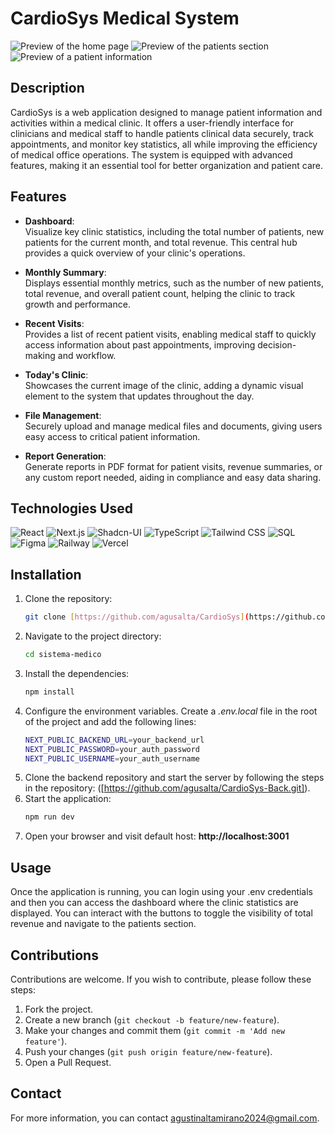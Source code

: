 # CardioSys Medical System

<img src="app/assets/demo/dp-1.webp" alt="Preview of the home page" style="max-width: 100%;" />
<img src="app/assets/demo/dp-2.webp" alt="Preview of the patients section" style="max-width: 100%;" />
<img src="app/assets/demo/dp-3.webp" alt="Preview of a patient information" style="max-width: 100%;" />

## Description

CardioSys is a web application designed to manage patient information and activities within a medical clinic. It offers a user-friendly interface for clinicians and medical staff to handle patients clinical data securely, track appointments, and monitor key statistics, all while improving the efficiency of medical office operations. The system is equipped with advanced features, making it an essential tool for better organization and patient care.

## Features

- **Dashboard**:  
  Visualize key clinic statistics, including the total number of patients, new patients for the current month, and total revenue. This central hub provides a quick overview of your clinic's operations.

- **Monthly Summary**:  
  Displays essential monthly metrics, such as the number of new patients, total revenue, and overall patient count, helping the clinic to track growth and performance.

- **Recent Visits**:  
  Provides a list of recent patient visits, enabling medical staff to quickly access information about past appointments, improving decision-making and workflow.

- **Today's Clinic**:  
  Showcases the current image of the clinic, adding a dynamic visual element to the system that updates throughout the day.

- **File Management**:  
  Securely upload and manage medical files and documents, giving users easy access to critical patient information.

- **Report Generation**:  
  Generate reports in PDF format for patient visits, revenue summaries, or any custom report needed, aiding in compliance and easy data sharing.

## Technologies Used

![React](https://img.shields.io/badge/React-61DAFB?style=for-the-badge&logo=react&logoColor=black) ![Next.js](https://img.shields.io/badge/Next.js-000000?style=for-the-badge&logo=nextdotjs&logoColor=white) ![Shadcn-UI](https://img.shields.io/badge/Shadcn_UI-000000?style=for-the-badge&logo=shadcn&logoColor=white) ![TypeScript](https://img.shields.io/badge/TypeScript-3178C6?style=for-the-badge&logo=typescript&logoColor=white) ![Tailwind CSS](https://img.shields.io/badge/Tailwind_CSS-38B2AC?style=for-the-badge&logo=tailwind-css&logoColor=white) ![SQL](https://img.shields.io/badge/SQL-003B57?style=for-the-badge&logo=postgresql&logoColor=white) ![Figma](https://img.shields.io/badge/Figma-F24E1E?style=for-the-badge&logo=figma&logoColor=white) ![Railway](https://img.shields.io/badge/Railway-000000?style=for-the-badge&logo=railway&logoColor=white) ![Vercel](https://img.shields.io/badge/Vercel-000000?style=for-the-badge&logo=vercel&logoColor=white)

## Installation

1. Clone the repository:
   ```bash
   git clone [https://github.com/agusalta/CardioSys](https://github.com/agusalta/Cardiosys.git)
2. Navigate to the project directory:
   ```bash
   cd sistema-medico
3. Install the dependencies:
   ```bash
   npm install
4. Configure the environment variables. 
   Create a *.env.local* file in the root of the project and add the following lines:
   ```bash
   NEXT_PUBLIC_BACKEND_URL=your_backend_url
   NEXT_PUBLIC_PASSWORD=your_auth_password
   NEXT_PUBLIC_USERNAME=your_auth_username
5. Clone the backend repository and start the server by following the steps in the repository:
   ([https://github.com/agusalta/CardioSys-Back.git]).
6. Start the application:
    ```bash
   npm run dev
7. Open your browser and visit default host:
   **http://localhost:3001**

## Usage

Once the application is running, you can login using your .env credentials and then you can access the dashboard where the clinic statistics are displayed. 
You can interact with the buttons to toggle the visibility of total revenue and navigate to the patients section.

## Contributions

Contributions are welcome. If you wish to contribute, please follow these steps:

1. Fork the project.
2. Create a new branch (`git checkout -b feature/new-feature`).
3. Make your changes and commit them (`git commit -m 'Add new feature'`).
4. Push your changes (`git push origin feature/new-feature`).
5. Open a Pull Request.

## Contact

For more information, you can contact [agustinaltamirano2024@gmail.com](mailto:agustinaltamirano2024@gmail.com).
